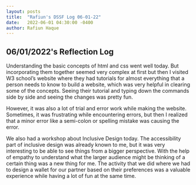 ```yaml
---
layout: posts
title:  "Rafiun's DSSF Log 06-01-22"
date:   2022-06-01 04:30:00 -0400
author: Rafiun Haque
---
```

## 06/01/2022's Reflection Log

Understanding the basic concepts of html and css went well today. But incorporating them together seemed very complex at first but then I visited W3 school’s website where they had tutorials for almost everything that a person needs to know to build a website, which was very helpful in clearing some of the concepts. Seeing their tutorial and typing down the commands side by side and seeing the changes was pretty fun.

However, it was also a lot of trial and error work while making the website. Sometimes, it was frustrating while encountering errors, but then I realized that a minor error like a semi-colon or spelling mistake was causing the error.

We also had a workshop about Inclusive Design today. The accessibility part of inclusive design was already known to me, but it was very interesting to be able to see things from a bigger perspective. With the help of empathy to understand what the larger audience might be thinking of a certain thing was a new thing for me. The activity that we did where we had to design a wallet for our partner based on their preferences was a valuable experience while having a lot of fun at the same time.

